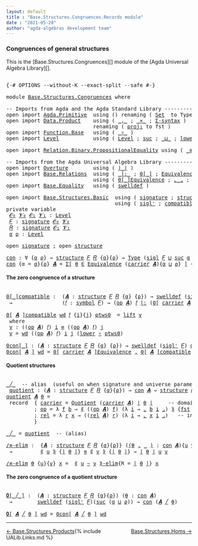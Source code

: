 ```yaml
---
layout: default
title : "Base.Structures.Congruences.Records module"
date : "2021-05-28"
author: "agda-algebras development team"
---
```


### <a id="congruences-of-general-structures">Congruences of general structures</a>

This is the [Base.Structures.Congruences][] module of the [Agda Universal Algebra Library][].

<pre class="Agda">

<a id="334" class="Symbol">{-#</a> <a id="338" class="Keyword">OPTIONS</a> <a id="346" class="Pragma">--without-K</a> <a id="358" class="Pragma">--exact-split</a> <a id="372" class="Pragma">--safe</a> <a id="379" class="Symbol">#-}</a>

<a id="384" class="Keyword">module</a> <a id="391" href="Base.Structures.Congruences.html" class="Module">Base.Structures.Congruences</a> <a id="419" class="Keyword">where</a>

<a id="426" class="Comment">-- Imports from Agda and the Agda Standard Library --------------------------------------</a>
<a id="516" class="Keyword">open</a> <a id="521" class="Keyword">import</a> <a id="528" href="Agda.Primitive.html" class="Module">Agda.Primitive</a>  <a id="544" class="Keyword">using</a> <a id="550" class="Symbol">()</a> <a id="553" class="Keyword">renaming</a> <a id="562" class="Symbol">(</a> <a id="564" href="Agda.Primitive.html#326" class="Primitive">Set</a>  <a id="569" class="Symbol">to</a> <a id="572" class="Primitive">Type</a> <a id="577" class="Symbol">)</a>
<a id="579" class="Keyword">open</a> <a id="584" class="Keyword">import</a> <a id="591" href="Data.Product.html" class="Module">Data.Product</a>    <a id="607" class="Keyword">using</a> <a id="613" class="Symbol">(</a> <a id="615" href="Agda.Builtin.Sigma.html#236" class="InductiveConstructor Operator">_,_</a> <a id="619" class="Symbol">;</a> <a id="621" href="Data.Product.html#1167" class="Function Operator">_×_</a> <a id="625" class="Symbol">;</a> <a id="627" href="Data.Product.html#916" class="Function">Σ-syntax</a> <a id="636" class="Symbol">)</a>
                            <a id="666" class="Keyword">renaming</a> <a id="675" class="Symbol">(</a> <a id="677" href="Agda.Builtin.Sigma.html#252" class="Field">proj₁</a> <a id="683" class="Symbol">to</a> <a id="686" class="Field">fst</a> <a id="690" class="Symbol">)</a>
<a id="692" class="Keyword">open</a> <a id="697" class="Keyword">import</a> <a id="704" href="Function.Base.html" class="Module">Function.Base</a>   <a id="720" class="Keyword">using</a> <a id="726" class="Symbol">(</a> <a id="728" href="Function.Base.html#1031" class="Function Operator">_∘_</a> <a id="732" class="Symbol">)</a>
<a id="734" class="Keyword">open</a> <a id="739" class="Keyword">import</a> <a id="746" href="Level.html" class="Module">Level</a>           <a id="762" class="Keyword">using</a> <a id="768" class="Symbol">(</a> <a id="770" href="Agda.Primitive.html#597" class="Postulate">Level</a> <a id="776" class="Symbol">;</a> <a id="778" href="Agda.Primitive.html#780" class="Primitive">suc</a> <a id="782" class="Symbol">;</a> <a id="784" href="Agda.Primitive.html#810" class="Primitive Operator">_⊔_</a> <a id="788" class="Symbol">;</a> <a id="790" href="Level.html#470" class="Field">lower</a> <a id="796" class="Symbol">;</a> <a id="798" href="Level.html#457" class="InductiveConstructor">lift</a> <a id="803" class="Symbol">)</a>

<a id="806" class="Keyword">open</a> <a id="811" class="Keyword">import</a> <a id="818" href="Relation.Binary.PropositionalEquality.html" class="Module">Relation.Binary.PropositionalEquality</a> <a id="856" class="Keyword">using</a> <a id="862" class="Symbol">(</a> <a id="864" href="Agda.Builtin.Equality.html#151" class="Datatype Operator">_≡_</a> <a id="868" class="Symbol">)</a>

<a id="871" class="Comment">-- Imports from the Agda Universal Algebra Library --------------------------------------</a>
<a id="961" class="Keyword">open</a> <a id="966" class="Keyword">import</a> <a id="973" href="Overture.html" class="Module">Overture</a>        <a id="989" class="Keyword">using</a> <a id="995" class="Symbol">(</a> <a id="997" href="Overture.Basic.html#4326" class="Function Operator">∣_∣</a> <a id="1001" class="Symbol">)</a>
<a id="1003" class="Keyword">open</a> <a id="1008" class="Keyword">import</a> <a id="1015" href="Base.Relations.html" class="Module">Base.Relations</a>  <a id="1031" class="Keyword">using</a> <a id="1037" class="Symbol">(</a> <a id="1039" href="Base.Relations.Discrete.html#6787" class="Function Operator">_|:_</a> <a id="1044" class="Symbol">;</a> <a id="1046" href="Base.Relations.Discrete.html#5273" class="Function Operator">0[_]</a> <a id="1051" class="Symbol">;</a> <a id="1053" href="Base.Relations.Quotients.html#1821" class="Function">Equivalence</a> <a id="1065" class="Symbol">;</a> <a id="1067" href="Base.Relations.Quotients.html#5086" class="Function">Quotient</a> <a id="1076" class="Symbol">;</a> <a id="1078" href="Base.Relations.Quotients.html#5437" class="Function Operator">⟪_⟫</a> <a id="1082" class="Symbol">)</a>
                            <a id="1112" class="Keyword">using</a> <a id="1118" class="Symbol">(</a> <a id="1120" href="Base.Relations.Quotients.html#7164" class="Function Operator">0[_]Equivalence</a> <a id="1136" class="Symbol">;</a> <a id="1138" href="Base.Relations.Quotients.html#5628" class="Function Operator">⌞_⌟</a> <a id="1142" class="Symbol">;</a> <a id="1144" href="Base.Relations.Quotients.html#7290" class="Function Operator">⟪_∼_⟫-elim</a> <a id="1155" class="Symbol">;</a> <a id="1157" href="Base.Relations.Quotients.html#5210" class="Function Operator">_/_</a> <a id="1161" class="Symbol">)</a>
<a id="1163" class="Keyword">open</a> <a id="1168" class="Keyword">import</a> <a id="1175" href="Base.Equality.html" class="Module">Base.Equality</a>   <a id="1191" class="Keyword">using</a> <a id="1197" class="Symbol">(</a> <a id="1199" href="Base.Equality.Welldefined.html#2509" class="Function">swelldef</a> <a id="1208" class="Symbol">)</a>

<a id="1211" class="Keyword">open</a> <a id="1216" class="Keyword">import</a> <a id="1223" href="Base.Structures.Basic.html" class="Module">Base.Structures.Basic</a>  <a id="1246" class="Keyword">using</a> <a id="1252" class="Symbol">(</a> <a id="1254" href="Base.Structures.Basic.html#1233" class="Record">signature</a> <a id="1264" class="Symbol">;</a> <a id="1266" href="Base.Structures.Basic.html#1566" class="Record">structure</a> <a id="1276" class="Symbol">;</a> <a id="1278" href="Base.Structures.Basic.html#1468" class="Function">sigl</a> <a id="1283" class="Symbol">)</a>
                                   <a id="1320" class="Keyword">using</a> <a id="1326" class="Symbol">(</a> <a id="1328" href="Base.Structures.Basic.html#1402" class="Function">siglʳ</a> <a id="1334" class="Symbol">;</a> <a id="1336" href="Base.Structures.Basic.html#2324" class="Function">compatible</a> <a id="1347" class="Symbol">)</a>
<a id="1349" class="Keyword">private</a> <a id="1357" class="Keyword">variable</a>
 <a id="1367" href="Base.Structures.Congruences.html#1367" class="Generalizable">𝓞₀</a> <a id="1370" href="Base.Structures.Congruences.html#1370" class="Generalizable">𝓥₀</a> <a id="1373" href="Base.Structures.Congruences.html#1373" class="Generalizable">𝓞₁</a> <a id="1376" href="Base.Structures.Congruences.html#1376" class="Generalizable">𝓥₁</a> <a id="1379" class="Symbol">:</a> <a id="1381" href="Agda.Primitive.html#597" class="Postulate">Level</a>
 <a id="1388" href="Base.Structures.Congruences.html#1388" class="Generalizable">𝐹</a> <a id="1390" class="Symbol">:</a> <a id="1392" href="Base.Structures.Basic.html#1233" class="Record">signature</a> <a id="1402" href="Base.Structures.Congruences.html#1367" class="Generalizable">𝓞₀</a> <a id="1405" href="Base.Structures.Congruences.html#1370" class="Generalizable">𝓥₀</a>
 <a id="1409" href="Base.Structures.Congruences.html#1409" class="Generalizable">𝑅</a> <a id="1411" class="Symbol">:</a> <a id="1413" href="Base.Structures.Basic.html#1233" class="Record">signature</a> <a id="1423" href="Base.Structures.Congruences.html#1373" class="Generalizable">𝓞₁</a> <a id="1426" href="Base.Structures.Congruences.html#1376" class="Generalizable">𝓥₁</a>
 <a id="1430" href="Base.Structures.Congruences.html#1430" class="Generalizable">α</a> <a id="1432" href="Base.Structures.Congruences.html#1432" class="Generalizable">ρ</a> <a id="1434" class="Symbol">:</a> <a id="1436" href="Agda.Primitive.html#597" class="Postulate">Level</a>

<a id="1443" class="Keyword">open</a> <a id="1448" href="Base.Structures.Basic.html#1233" class="Module">signature</a> <a id="1458" class="Symbol">;</a> <a id="1460" class="Keyword">open</a> <a id="1465" href="Base.Structures.Basic.html#1566" class="Module">structure</a>

<a id="con"></a><a id="1476" href="Base.Structures.Congruences.html#1476" class="Function">con</a> <a id="1480" class="Symbol">:</a> <a id="1482" class="Symbol">∀</a> <a id="1484" class="Symbol">{</a><a id="1485" href="Base.Structures.Congruences.html#1485" class="Bound">α</a> <a id="1487" href="Base.Structures.Congruences.html#1487" class="Bound">ρ</a><a id="1488" class="Symbol">}</a> <a id="1490" class="Symbol">→</a> <a id="1492" href="Base.Structures.Basic.html#1566" class="Record">structure</a> <a id="1502" href="Base.Structures.Congruences.html#1388" class="Generalizable">𝐹</a> <a id="1504" href="Base.Structures.Congruences.html#1409" class="Generalizable">𝑅</a> <a id="1506" class="Symbol">{</a><a id="1507" href="Base.Structures.Congruences.html#1485" class="Bound">α</a><a id="1508" class="Symbol">}{</a><a id="1510" href="Base.Structures.Congruences.html#1487" class="Bound">ρ</a><a id="1511" class="Symbol">}</a> <a id="1513" class="Symbol">→</a> <a id="1515" href="Base.Structures.Congruences.html#572" class="Primitive">Type</a> <a id="1520" class="Symbol">(</a><a id="1521" href="Base.Structures.Basic.html#1468" class="Function">sigl</a> <a id="1526" href="Base.Structures.Congruences.html#1388" class="Generalizable">𝐹</a> <a id="1528" href="Agda.Primitive.html#810" class="Primitive Operator">⊔</a> <a id="1530" href="Agda.Primitive.html#780" class="Primitive">suc</a> <a id="1534" href="Base.Structures.Congruences.html#1485" class="Bound">α</a> <a id="1536" href="Agda.Primitive.html#810" class="Primitive Operator">⊔</a> <a id="1538" href="Agda.Primitive.html#780" class="Primitive">suc</a> <a id="1542" href="Base.Structures.Congruences.html#1487" class="Bound">ρ</a><a id="1543" class="Symbol">)</a>
<a id="1545" href="Base.Structures.Congruences.html#1476" class="Function">con</a> <a id="1549" class="Symbol">{</a><a id="1550" class="Argument">α</a> <a id="1552" class="Symbol">=</a> <a id="1554" href="Base.Structures.Congruences.html#1554" class="Bound">α</a><a id="1555" class="Symbol">}{</a><a id="1557" href="Base.Structures.Congruences.html#1557" class="Bound">ρ</a><a id="1558" class="Symbol">}</a> <a id="1560" href="Base.Structures.Congruences.html#1560" class="Bound">𝑨</a> <a id="1562" class="Symbol">=</a> <a id="1564" href="Data.Product.html#916" class="Function">Σ[</a> <a id="1567" href="Base.Structures.Congruences.html#1567" class="Bound">θ</a> <a id="1569" href="Data.Product.html#916" class="Function">∈</a> <a id="1571" href="Base.Relations.Quotients.html#1821" class="Function">Equivalence</a> <a id="1583" class="Symbol">(</a><a id="1584" href="Base.Structures.Basic.html#1730" class="Field">carrier</a> <a id="1592" href="Base.Structures.Congruences.html#1560" class="Bound">𝑨</a><a id="1593" class="Symbol">){</a><a id="1595" href="Base.Structures.Congruences.html#1554" class="Bound">α</a> <a id="1597" href="Agda.Primitive.html#810" class="Primitive Operator">⊔</a> <a id="1599" href="Base.Structures.Congruences.html#1557" class="Bound">ρ</a><a id="1600" class="Symbol">}</a> <a id="1602" href="Data.Product.html#916" class="Function">]</a> <a id="1604" class="Symbol">(</a><a id="1605" href="Base.Structures.Basic.html#2324" class="Function">compatible</a> <a id="1616" href="Base.Structures.Congruences.html#1560" class="Bound">𝑨</a> <a id="1618" href="Overture.Basic.html#4326" class="Function Operator">∣</a> <a id="1620" href="Base.Structures.Congruences.html#1567" class="Bound">θ</a> <a id="1622" href="Overture.Basic.html#4326" class="Function Operator">∣</a><a id="1623" class="Symbol">)</a>
</pre>


#### <a id="the-zero-congruence-of-a-structure">The zero congruence of a structure</a>

<pre class="Agda">

<a id="0[_]compatible"></a><a id="1740" href="Base.Structures.Congruences.html#1740" class="Function Operator">0[_]compatible</a> <a id="1755" class="Symbol">:</a>  <a id="1758" class="Symbol">(</a><a id="1759" href="Base.Structures.Congruences.html#1759" class="Bound">𝑨</a> <a id="1761" class="Symbol">:</a> <a id="1763" href="Base.Structures.Basic.html#1566" class="Record">structure</a> <a id="1773" href="Base.Structures.Congruences.html#1388" class="Generalizable">𝐹</a> <a id="1775" href="Base.Structures.Congruences.html#1409" class="Generalizable">𝑅</a> <a id="1777" class="Symbol">{</a><a id="1778" href="Base.Structures.Congruences.html#1430" class="Generalizable">α</a><a id="1779" class="Symbol">}</a> <a id="1781" class="Symbol">{</a><a id="1782" href="Base.Structures.Congruences.html#1432" class="Generalizable">ρ</a><a id="1783" class="Symbol">})</a> <a id="1786" class="Symbol">→</a> <a id="1788" href="Base.Equality.Welldefined.html#2509" class="Function">swelldef</a> <a id="1797" class="Symbol">(</a><a id="1798" href="Base.Structures.Basic.html#1402" class="Function">siglʳ</a> <a id="1804" href="Base.Structures.Congruences.html#1388" class="Generalizable">𝐹</a><a id="1805" class="Symbol">)</a> <a id="1807" href="Base.Structures.Congruences.html#1430" class="Generalizable">α</a>
 <a id="1810" class="Symbol">→</a>                <a id="1827" class="Symbol">(</a><a id="1828" href="Base.Structures.Congruences.html#1828" class="Bound">𝑓</a> <a id="1830" class="Symbol">:</a> <a id="1832" href="Base.Structures.Basic.html#1293" class="Field">symbol</a> <a id="1839" href="Base.Structures.Congruences.html#1388" class="Generalizable">𝐹</a><a id="1840" class="Symbol">)</a> <a id="1842" class="Symbol">→</a> <a id="1844" class="Symbol">(</a><a id="1845" href="Base.Structures.Basic.html#1749" class="Field">op</a> <a id="1848" href="Base.Structures.Congruences.html#1759" class="Bound">𝑨</a><a id="1849" class="Symbol">)</a> <a id="1851" href="Base.Structures.Congruences.html#1828" class="Bound">𝑓</a> <a id="1853" href="Base.Relations.Discrete.html#6787" class="Function Operator">|:</a> <a id="1856" class="Symbol">(</a><a id="1857" href="Base.Relations.Discrete.html#5273" class="Function Operator">0[</a> <a id="1860" href="Base.Structures.Basic.html#1730" class="Field">carrier</a> <a id="1868" href="Base.Structures.Congruences.html#1759" class="Bound">𝑨</a> <a id="1870" href="Base.Relations.Discrete.html#5273" class="Function Operator">]</a> <a id="1872" class="Symbol">{</a><a id="1873" href="Base.Structures.Congruences.html#1432" class="Generalizable">ρ</a><a id="1874" class="Symbol">})</a>

<a id="1878" href="Base.Structures.Congruences.html#1740" class="Function Operator">0[</a> <a id="1881" href="Base.Structures.Congruences.html#1881" class="Bound">𝑨</a> <a id="1883" href="Base.Structures.Congruences.html#1740" class="Function Operator">]compatible</a> <a id="1895" href="Base.Structures.Congruences.html#1895" class="Bound">wd</a> <a id="1898" href="Base.Structures.Congruences.html#1898" class="Bound">𝑓</a> <a id="1900" class="Symbol">{</a><a id="1901" href="Base.Structures.Congruences.html#1901" class="Bound">i</a><a id="1902" class="Symbol">}{</a><a id="1904" href="Base.Structures.Congruences.html#1904" class="Bound">j</a><a id="1905" class="Symbol">}</a> <a id="1907" href="Base.Structures.Congruences.html#1907" class="Bound">ptws0</a>  <a id="1914" class="Symbol">=</a> <a id="1916" href="Level.html#457" class="InductiveConstructor">lift</a> <a id="1921" href="Base.Structures.Congruences.html#1931" class="Function">γ</a>
 <a id="1924" class="Keyword">where</a>
 <a id="1931" href="Base.Structures.Congruences.html#1931" class="Function">γ</a> <a id="1933" class="Symbol">:</a> <a id="1935" class="Symbol">((</a><a id="1937" href="Base.Structures.Basic.html#1749" class="Field">op</a> <a id="1940" href="Base.Structures.Congruences.html#1881" class="Bound">𝑨</a><a id="1941" class="Symbol">)</a> <a id="1943" href="Base.Structures.Congruences.html#1898" class="Bound">𝑓</a><a id="1944" class="Symbol">)</a> <a id="1946" href="Base.Structures.Congruences.html#1901" class="Bound">i</a> <a id="1948" href="Agda.Builtin.Equality.html#151" class="Datatype Operator">≡</a> <a id="1950" class="Symbol">((</a><a id="1952" href="Base.Structures.Basic.html#1749" class="Field">op</a> <a id="1955" href="Base.Structures.Congruences.html#1881" class="Bound">𝑨</a><a id="1956" class="Symbol">)</a> <a id="1958" href="Base.Structures.Congruences.html#1898" class="Bound">𝑓</a><a id="1959" class="Symbol">)</a> <a id="1961" href="Base.Structures.Congruences.html#1904" class="Bound">j</a>
 <a id="1964" href="Base.Structures.Congruences.html#1931" class="Function">γ</a> <a id="1966" class="Symbol">=</a> <a id="1968" href="Base.Structures.Congruences.html#1895" class="Bound">wd</a> <a id="1971" class="Symbol">((</a><a id="1973" href="Base.Structures.Basic.html#1749" class="Field">op</a> <a id="1976" href="Base.Structures.Congruences.html#1881" class="Bound">𝑨</a><a id="1977" class="Symbol">)</a> <a id="1979" href="Base.Structures.Congruences.html#1898" class="Bound">𝑓</a><a id="1980" class="Symbol">)</a> <a id="1982" href="Base.Structures.Congruences.html#1901" class="Bound">i</a> <a id="1984" href="Base.Structures.Congruences.html#1904" class="Bound">j</a> <a id="1986" class="Symbol">(</a><a id="1987" href="Level.html#470" class="Field">lower</a> <a id="1993" href="Function.Base.html#1031" class="Function Operator">∘</a> <a id="1995" href="Base.Structures.Congruences.html#1907" class="Bound">ptws0</a><a id="2000" class="Symbol">)</a>

<a id="0con[_]"></a><a id="2003" href="Base.Structures.Congruences.html#2003" class="Function Operator">0con[_]</a> <a id="2011" class="Symbol">:</a> <a id="2013" class="Symbol">(</a><a id="2014" href="Base.Structures.Congruences.html#2014" class="Bound">𝑨</a> <a id="2016" class="Symbol">:</a> <a id="2018" href="Base.Structures.Basic.html#1566" class="Record">structure</a> <a id="2028" href="Base.Structures.Congruences.html#1388" class="Generalizable">𝐹</a> <a id="2030" href="Base.Structures.Congruences.html#1409" class="Generalizable">𝑅</a> <a id="2032" class="Symbol">{</a><a id="2033" href="Base.Structures.Congruences.html#1430" class="Generalizable">α</a><a id="2034" class="Symbol">}</a> <a id="2036" class="Symbol">{</a><a id="2037" href="Base.Structures.Congruences.html#1432" class="Generalizable">ρ</a><a id="2038" class="Symbol">})</a> <a id="2041" class="Symbol">→</a> <a id="2043" href="Base.Equality.Welldefined.html#2509" class="Function">swelldef</a> <a id="2052" class="Symbol">(</a><a id="2053" href="Base.Structures.Basic.html#1402" class="Function">siglʳ</a> <a id="2059" href="Base.Structures.Congruences.html#1388" class="Generalizable">𝐹</a><a id="2060" class="Symbol">)</a> <a id="2062" href="Base.Structures.Congruences.html#1430" class="Generalizable">α</a> <a id="2064" class="Symbol">→</a> <a id="2066" href="Base.Structures.Congruences.html#1476" class="Function">con</a> <a id="2070" href="Base.Structures.Congruences.html#2014" class="Bound">𝑨</a>
<a id="2072" href="Base.Structures.Congruences.html#2003" class="Function Operator">0con[</a> <a id="2078" href="Base.Structures.Congruences.html#2078" class="Bound">𝑨</a> <a id="2080" href="Base.Structures.Congruences.html#2003" class="Function Operator">]</a> <a id="2082" href="Base.Structures.Congruences.html#2082" class="Bound">wd</a> <a id="2085" class="Symbol">=</a> <a id="2087" href="Base.Relations.Quotients.html#7164" class="Function Operator">0[</a> <a id="2090" href="Base.Structures.Basic.html#1730" class="Field">carrier</a> <a id="2098" href="Base.Structures.Congruences.html#2078" class="Bound">𝑨</a> <a id="2100" href="Base.Relations.Quotients.html#7164" class="Function Operator">]Equivalence</a> <a id="2113" href="Agda.Builtin.Sigma.html#236" class="InductiveConstructor Operator">,</a> <a id="2115" href="Base.Structures.Congruences.html#1740" class="Function Operator">0[</a> <a id="2118" href="Base.Structures.Congruences.html#2078" class="Bound">𝑨</a> <a id="2120" href="Base.Structures.Congruences.html#1740" class="Function Operator">]compatible</a> <a id="2132" href="Base.Structures.Congruences.html#2082" class="Bound">wd</a>
</pre>

#### <a id="quotient-structures">Quotient structures</a>

<pre class="Agda">

<a id="_╱_"></a><a id="2219" href="Base.Structures.Congruences.html#2219" class="Function Operator">_╱_</a>  <a id="2224" class="Comment">-- alias  (useful on when signature and universe parameters can be inferred)</a>
 <a id="quotient"></a><a id="2302" href="Base.Structures.Congruences.html#2302" class="Function">quotient</a> <a id="2311" class="Symbol">:</a> <a id="2313" class="Symbol">(</a><a id="2314" href="Base.Structures.Congruences.html#2314" class="Bound">𝑨</a> <a id="2316" class="Symbol">:</a> <a id="2318" href="Base.Structures.Basic.html#1566" class="Record">structure</a> <a id="2328" href="Base.Structures.Congruences.html#1388" class="Generalizable">𝐹</a> <a id="2330" href="Base.Structures.Congruences.html#1409" class="Generalizable">𝑅</a> <a id="2332" class="Symbol">{</a><a id="2333" href="Base.Structures.Congruences.html#1430" class="Generalizable">α</a><a id="2334" class="Symbol">}{</a><a id="2336" href="Base.Structures.Congruences.html#1432" class="Generalizable">ρ</a><a id="2337" class="Symbol">})</a> <a id="2340" class="Symbol">→</a> <a id="2342" href="Base.Structures.Congruences.html#1476" class="Function">con</a> <a id="2346" href="Base.Structures.Congruences.html#2314" class="Bound">𝑨</a> <a id="2348" class="Symbol">→</a> <a id="2350" href="Base.Structures.Basic.html#1566" class="Record">structure</a> <a id="2360" href="Base.Structures.Congruences.html#1388" class="Generalizable">𝐹</a> <a id="2362" href="Base.Structures.Congruences.html#1409" class="Generalizable">𝑅</a>
<a id="2364" href="Base.Structures.Congruences.html#2302" class="Function">quotient</a> <a id="2373" href="Base.Structures.Congruences.html#2373" class="Bound">𝑨</a> <a id="2375" href="Base.Structures.Congruences.html#2375" class="Bound">θ</a> <a id="2377" class="Symbol">=</a>
 <a id="2380" class="Keyword">record</a>  <a id="2388" class="Symbol">{</a> <a id="2390" href="Base.Structures.Basic.html#1730" class="Field">carrier</a> <a id="2398" class="Symbol">=</a> <a id="2400" href="Base.Relations.Quotients.html#5086" class="Function">Quotient</a> <a id="2409" class="Symbol">(</a><a id="2410" href="Base.Structures.Basic.html#1730" class="Field">carrier</a> <a id="2418" href="Base.Structures.Congruences.html#2373" class="Bound">𝑨</a><a id="2419" class="Symbol">)</a> <a id="2421" href="Overture.Basic.html#4326" class="Function Operator">∣</a> <a id="2423" href="Base.Structures.Congruences.html#2375" class="Bound">θ</a> <a id="2425" href="Overture.Basic.html#4326" class="Function Operator">∣</a>     <a id="2431" class="Comment">-- domain of quotient structure</a>
         <a id="2472" class="Symbol">;</a> <a id="2474" href="Base.Structures.Basic.html#1749" class="Field">op</a> <a id="2477" class="Symbol">=</a> <a id="2479" class="Symbol">λ</a> <a id="2481" href="Base.Structures.Congruences.html#2481" class="Bound">f</a> <a id="2483" href="Base.Structures.Congruences.html#2483" class="Bound">b</a> <a id="2485" class="Symbol">→</a> <a id="2487" href="Base.Relations.Quotients.html#5437" class="Function Operator">⟪</a> <a id="2489" class="Symbol">((</a><a id="2491" href="Base.Structures.Basic.html#1749" class="Field">op</a> <a id="2494" href="Base.Structures.Congruences.html#2373" class="Bound">𝑨</a><a id="2495" class="Symbol">)</a> <a id="2497" href="Base.Structures.Congruences.html#2481" class="Bound">f</a><a id="2498" class="Symbol">)</a> <a id="2500" class="Symbol">(λ</a> <a id="2503" href="Base.Structures.Congruences.html#2503" class="Bound">i</a> <a id="2505" class="Symbol">→</a> <a id="2507" href="Base.Relations.Quotients.html#5628" class="Function Operator">⌞</a> <a id="2509" href="Base.Structures.Congruences.html#2483" class="Bound">b</a> <a id="2511" href="Base.Structures.Congruences.html#2503" class="Bound">i</a> <a id="2513" href="Base.Relations.Quotients.html#5628" class="Function Operator">⌟</a><a id="2514" class="Symbol">)</a> <a id="2516" href="Base.Relations.Quotients.html#5437" class="Function Operator">⟫</a> <a id="2518" class="Symbol">{</a><a id="2519" href="Base.Structures.Congruences.html#686" class="Field">fst</a> <a id="2523" href="Overture.Basic.html#4326" class="Function Operator">∣</a> <a id="2525" href="Base.Structures.Congruences.html#2375" class="Bound">θ</a> <a id="2527" href="Overture.Basic.html#4326" class="Function Operator">∣</a><a id="2528" class="Symbol">}</a> <a id="2530" class="Comment">-- interp of operations</a>
         <a id="2563" class="Symbol">;</a> <a id="2565" href="Base.Structures.Basic.html#1833" class="Field">rel</a> <a id="2569" class="Symbol">=</a> <a id="2571" class="Symbol">λ</a> <a id="2573" href="Base.Structures.Congruences.html#2573" class="Bound">r</a> <a id="2575" href="Base.Structures.Congruences.html#2575" class="Bound">x</a> <a id="2577" class="Symbol">→</a> <a id="2579" class="Symbol">((</a><a id="2581" href="Base.Structures.Basic.html#1833" class="Field">rel</a> <a id="2585" href="Base.Structures.Congruences.html#2373" class="Bound">𝑨</a><a id="2586" class="Symbol">)</a> <a id="2588" href="Base.Structures.Congruences.html#2573" class="Bound">r</a><a id="2589" class="Symbol">)</a> <a id="2591" class="Symbol">(λ</a> <a id="2594" href="Base.Structures.Congruences.html#2594" class="Bound">i</a> <a id="2596" class="Symbol">→</a> <a id="2598" href="Base.Relations.Quotients.html#5628" class="Function Operator">⌞</a> <a id="2600" href="Base.Structures.Congruences.html#2575" class="Bound">x</a> <a id="2602" href="Base.Structures.Congruences.html#2594" class="Bound">i</a> <a id="2604" href="Base.Relations.Quotients.html#5628" class="Function Operator">⌟</a><a id="2605" class="Symbol">)</a>   <a id="2609" class="Comment">-- interpretation of relations</a>
         <a id="2649" class="Symbol">}</a>

<a id="2652" href="Base.Structures.Congruences.html#2219" class="Function Operator">_╱_</a> <a id="2656" class="Symbol">=</a> <a id="2658" href="Base.Structures.Congruences.html#2302" class="Function">quotient</a>  <a id="2668" class="Comment">-- (alias)</a>

<a id="/≡-elim"></a><a id="2680" href="Base.Structures.Congruences.html#2680" class="Function">/≡-elim</a> <a id="2688" class="Symbol">:</a>  <a id="2691" class="Symbol">{</a><a id="2692" href="Base.Structures.Congruences.html#2692" class="Bound">𝑨</a> <a id="2694" class="Symbol">:</a> <a id="2696" href="Base.Structures.Basic.html#1566" class="Record">structure</a> <a id="2706" href="Base.Structures.Congruences.html#1388" class="Generalizable">𝐹</a> <a id="2708" href="Base.Structures.Congruences.html#1409" class="Generalizable">𝑅</a> <a id="2710" class="Symbol">{</a><a id="2711" href="Base.Structures.Congruences.html#1430" class="Generalizable">α</a><a id="2712" class="Symbol">}{</a><a id="2714" href="Base.Structures.Congruences.html#1432" class="Generalizable">ρ</a><a id="2715" class="Symbol">}}</a> <a id="2718" class="Symbol">(</a><a id="2719" href="Base.Structures.Congruences.html#2719" class="Bound">(</a><a id="2720" href="Base.Structures.Congruences.html#2720" class="Bound">θ</a> <a id="2722" href="Agda.Builtin.Sigma.html#236" class="InductiveConstructor Operator">,</a> <a id="2724" href="Base.Structures.Congruences.html#2719" class="Bound">_</a> <a id="2726" href="Base.Structures.Congruences.html#2719" class="Bound">)</a> <a id="2728" class="Symbol">:</a> <a id="2730" href="Base.Structures.Congruences.html#1476" class="Function">con</a> <a id="2734" href="Base.Structures.Congruences.html#2692" class="Bound">𝑨</a><a id="2735" class="Symbol">){</a><a id="2737" href="Base.Structures.Congruences.html#2737" class="Bound">u</a> <a id="2739" href="Base.Structures.Congruences.html#2739" class="Bound">v</a> <a id="2741" class="Symbol">:</a> <a id="2743" href="Base.Structures.Basic.html#1730" class="Field">carrier</a> <a id="2751" href="Base.Structures.Congruences.html#2692" class="Bound">𝑨</a><a id="2752" class="Symbol">}</a>
 <a id="2755" class="Symbol">→</a>         <a id="2765" href="Base.Relations.Quotients.html#5437" class="Function Operator">⟪</a> <a id="2767" href="Base.Structures.Congruences.html#2737" class="Bound">u</a> <a id="2769" href="Base.Relations.Quotients.html#5437" class="Function Operator">⟫</a> <a id="2771" class="Symbol">{</a><a id="2772" href="Overture.Basic.html#4326" class="Function Operator">∣</a> <a id="2774" href="Base.Structures.Congruences.html#2720" class="Bound">θ</a> <a id="2776" href="Overture.Basic.html#4326" class="Function Operator">∣</a><a id="2777" class="Symbol">}</a> <a id="2779" href="Agda.Builtin.Equality.html#151" class="Datatype Operator">≡</a> <a id="2781" href="Base.Relations.Quotients.html#5437" class="Function Operator">⟪</a> <a id="2783" href="Base.Structures.Congruences.html#2739" class="Bound">v</a> <a id="2785" href="Base.Relations.Quotients.html#5437" class="Function Operator">⟫</a> <a id="2787" class="Symbol">{</a><a id="2788" href="Overture.Basic.html#4326" class="Function Operator">∣</a> <a id="2790" href="Base.Structures.Congruences.html#2720" class="Bound">θ</a> <a id="2792" href="Overture.Basic.html#4326" class="Function Operator">∣</a><a id="2793" class="Symbol">}</a> <a id="2795" class="Symbol">→</a> <a id="2797" href="Overture.Basic.html#4326" class="Function Operator">∣</a> <a id="2799" href="Base.Structures.Congruences.html#2720" class="Bound">θ</a> <a id="2801" href="Overture.Basic.html#4326" class="Function Operator">∣</a> <a id="2803" href="Base.Structures.Congruences.html#2737" class="Bound">u</a> <a id="2805" href="Base.Structures.Congruences.html#2739" class="Bound">v</a>

<a id="2808" href="Base.Structures.Congruences.html#2680" class="Function">/≡-elim</a> <a id="2816" href="Base.Structures.Congruences.html#2816" class="Bound">θ</a> <a id="2818" class="Symbol">{</a><a id="2819" href="Base.Structures.Congruences.html#2819" class="Bound">u</a><a id="2820" class="Symbol">}{</a><a id="2822" href="Base.Structures.Congruences.html#2822" class="Bound">v</a><a id="2823" class="Symbol">}</a> <a id="2825" href="Base.Structures.Congruences.html#2825" class="Bound">x</a> <a id="2827" class="Symbol">=</a>  <a id="2830" href="Base.Relations.Quotients.html#7290" class="Function Operator">⟪</a> <a id="2832" href="Base.Structures.Congruences.html#2819" class="Bound">u</a> <a id="2834" href="Base.Relations.Quotients.html#7290" class="Function Operator">∼</a> <a id="2836" href="Base.Structures.Congruences.html#2822" class="Bound">v</a> <a id="2838" href="Base.Relations.Quotients.html#7290" class="Function Operator">⟫-elim</a><a id="2844" class="Symbol">{</a><a id="2845" class="Argument">R</a> <a id="2847" class="Symbol">=</a> <a id="2849" href="Overture.Basic.html#4326" class="Function Operator">∣</a> <a id="2851" href="Base.Structures.Congruences.html#2816" class="Bound">θ</a> <a id="2853" href="Overture.Basic.html#4326" class="Function Operator">∣</a><a id="2854" class="Symbol">}</a> <a id="2856" href="Base.Structures.Congruences.html#2825" class="Bound">x</a>
</pre>

#### <a id="the-zero-congruence-of-a-quotient-structure">The zero congruence of a quotient structure</a>

<pre class="Agda">

<a id="𝟎[_╱_]"></a><a id="2990" href="Base.Structures.Congruences.html#2990" class="Function Operator">𝟎[_╱_]</a> <a id="2997" class="Symbol">:</a>  <a id="3000" class="Symbol">(</a><a id="3001" href="Base.Structures.Congruences.html#3001" class="Bound">𝑨</a> <a id="3003" class="Symbol">:</a> <a id="3005" href="Base.Structures.Basic.html#1566" class="Record">structure</a> <a id="3015" href="Base.Structures.Congruences.html#1388" class="Generalizable">𝐹</a> <a id="3017" href="Base.Structures.Congruences.html#1409" class="Generalizable">𝑅</a> <a id="3019" class="Symbol">{</a><a id="3020" href="Base.Structures.Congruences.html#1430" class="Generalizable">α</a><a id="3021" class="Symbol">}{</a><a id="3023" href="Base.Structures.Congruences.html#1432" class="Generalizable">ρ</a><a id="3024" class="Symbol">})</a> <a id="3027" class="Symbol">(</a><a id="3028" href="Base.Structures.Congruences.html#3028" class="Bound">θ</a> <a id="3030" class="Symbol">:</a> <a id="3032" href="Base.Structures.Congruences.html#1476" class="Function">con</a> <a id="3036" href="Base.Structures.Congruences.html#3001" class="Bound">𝑨</a><a id="3037" class="Symbol">)</a>
 <a id="3040" class="Symbol">→</a>        <a id="3049" href="Base.Equality.Welldefined.html#2509" class="Function">swelldef</a> <a id="3058" class="Symbol">(</a><a id="3059" href="Base.Structures.Basic.html#1402" class="Function">siglʳ</a> <a id="3065" href="Base.Structures.Congruences.html#1388" class="Generalizable">𝐹</a><a id="3066" class="Symbol">)(</a><a id="3068" href="Agda.Primitive.html#780" class="Primitive">suc</a> <a id="3072" class="Symbol">(</a><a id="3073" href="Base.Structures.Congruences.html#1430" class="Generalizable">α</a> <a id="3075" href="Agda.Primitive.html#810" class="Primitive Operator">⊔</a> <a id="3077" href="Base.Structures.Congruences.html#1432" class="Generalizable">ρ</a><a id="3078" class="Symbol">))</a> <a id="3081" class="Symbol">→</a> <a id="3083" href="Base.Structures.Congruences.html#1476" class="Function">con</a> <a id="3087" class="Symbol">(</a><a id="3088" href="Base.Structures.Congruences.html#3001" class="Bound">𝑨</a> <a id="3090" href="Base.Structures.Congruences.html#2219" class="Function Operator">╱</a> <a id="3092" href="Base.Structures.Congruences.html#3028" class="Bound">θ</a><a id="3093" class="Symbol">)</a>

<a id="3096" href="Base.Structures.Congruences.html#2990" class="Function Operator">𝟎[</a> <a id="3099" href="Base.Structures.Congruences.html#3099" class="Bound">𝑨</a> <a id="3101" href="Base.Structures.Congruences.html#2990" class="Function Operator">╱</a> <a id="3103" href="Base.Structures.Congruences.html#3103" class="Bound">θ</a> <a id="3105" href="Base.Structures.Congruences.html#2990" class="Function Operator">]</a> <a id="3107" href="Base.Structures.Congruences.html#3107" class="Bound">wd</a> <a id="3110" class="Symbol">=</a> <a id="3112" href="Base.Structures.Congruences.html#2003" class="Function Operator">0con[</a> <a id="3118" href="Base.Structures.Congruences.html#3099" class="Bound">𝑨</a> <a id="3120" href="Base.Structures.Congruences.html#2219" class="Function Operator">╱</a> <a id="3122" href="Base.Structures.Congruences.html#3103" class="Bound">θ</a> <a id="3124" href="Base.Structures.Congruences.html#2003" class="Function Operator">]</a> <a id="3126" href="Base.Structures.Congruences.html#3107" class="Bound">wd</a>
</pre>

--------------------------------

<span style="float:left;">[← Base.Structures.Products](Base.Structures.Products.html)</span>
<span style="float:right;">[Base.Structures.Homs →](Base.Structures.Homs.html)</span>

{% include UALib.Links.md %}
